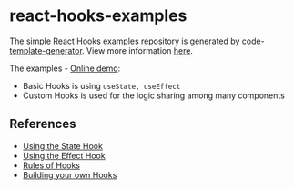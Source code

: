 # react-hooks-examples
The simple React Hooks examples repository is generated by [code-template-generator](https://www.npmjs.com/package/code-template-generator). View more information [here](HOWTO.md).

The examples - [Online demo](https://nguyenkhois.github.io/react-hooks-examples/dist/):
* Basic Hooks is using `useState, useEffect`
* Custom Hooks is used for the logic sharing among many components

## References
* [Using the State Hook](https://reactjs.org/docs/hooks-state.html)
* [Using the Effect Hook](https://reactjs.org/docs/hooks-effect.html)
* [Rules of Hooks](https://reactjs.org/docs/hooks-rules.html)
* [Building your own Hooks](https://reactjs.org/docs/hooks-custom.html)